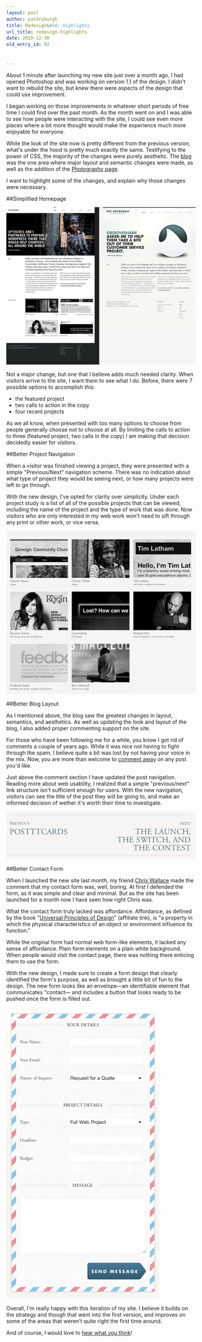 ```yaml
---
layout: post
author: patdryburgh
title: Redesign&#58; Highlights
url_title: redesign-highlights
date: 2010-12-30
old_entry_id: 92


---
```


About 1 minute after launching my new site just over a month ago, I had opened Photoshop and was working on version 1.1 of the design. I didn't want to rebuild the site, but knew there were aspects of the design that could use improvement.

I began working on those improvements in whatever short periods of free time I could find over the past month. As the month went on and I was able to see how people were interacting with the site, I could see even more places where a bit more thought would make the experience much more enjoyable for everyone.

While the look of the site now is pretty different from the previous version, what's under the hood is pretty much exactly the same. Testifying to the power of CSS, the majority of the changes were purely aesthetic. The [blog](http://patdryburgh.com/blog) was the one area where major layout and semantic changes were made, as well as the addition of the [Photography page](http://patdryburgh.com/photography).

I want to highlight some of the changes, and explain why those changes were necessary. 

##Simplified Homepage

<img src="/images/uploads/homepage.jpg" alt="Simplified Homepage" />

Not a major change, but one that I believe adds much needed clarity. When visitors arrive to the site, I want them to see what I do. Before, there were 7 possible options to accomplish this: 

- the featured project
- two calls to action in the copy
- four recent projects

As we all know, when presented with too many options to choose from people generally choose not to choose at all.  By limiting the calls to action to three (featured project, two calls in the copy) I am making that decision decidedly easier for visitors.

##Better Project Navigation

When a visitor was finished viewing a project, they were presented with a simple "Previous/Next" navigation scheme. There was no indication about what type of project they would be seeing next, or how many projects were left to go through.

With the new design, I've opted for clarity over simplicity. Under each project study is a list of all of the possible projects that can be viewed, including the name of the project and the type of work that was done. Now visitors who are only interested in my web work won't need to sift through any print or other work, or vice versa.

<img src="/images/uploads/worknavigation.jpg" alt="Work Navigation" />

##Better Blog Layout

As I mentioned above, the blog saw the greatest changes in layout, semantics, and aesthetics. As well as updating the look and layout of the blog, I also added proper commenting support on the site. 

For those who have been following me for a while, you know I got rid of comments a couple of years ago. While it was nice not having to fight through the spam, I believe quite a bit was lost by not having your voice in the mix. Now, you are more than welcome to <a href="#comments">comment away</a> on any post you'd like.

Just above the comment section I have updated the post navigation. Reading more about web usability, I realized that a simple "previous/next" link structure isn't sufficient enough for users. With the new navigation, visitors can see the title of the post they will be going to, and make an informed decision of wether it's worth their time to investigate. 

<img src="/images/uploads/blognavigation.jpg" alt="Blog Navigation" />

##Better Contact Form

When I launched the new site last month, my friend [Chris Wallace](http://chris-wallace.com) made the comment that my contact form was, well, boring. At first I defended the form, as it was simple and clear and minimal. But as the site has been launched for a month now I have seen how right Chris was.

What the contact form truly lacked was affordance. Affordance, as defined by the book "[Universal Principles of Design](http://www.amazon.com/gp/product/1592530079?ie=UTF8&tag=patdryb-20&linkCode=as2&camp=1789&creative=390957&creativeASIN=1592530079)" <span class="affl">(affiliate link)</span>, is "a property in which the physical characteristics of an object or environment influence its function."

While the original form had normal web form-like elements, it lacked any sense of affordance. Plain form elements on a plain white background. When people would visit the contact page, there was nothing there enticing them to use the form.

With the new design, I made sure to create a form design that clearly identified the form's purpose, as well as brought a little bit of fun to the design. The new form looks like an envelope—an identifiable element that communicates "contact— and includes a button that looks ready to be pushed once the form is filled out.

<img src="/images/uploads/Screen_shot_2010-12-30_at_3.25.01_PM.png" alt="Contact Form" />

Overall, I'm really happy with this iteration of my site. I believe it builds on the strategy and though that went into the first version, and improves on some of the areas that weren't quite right the first time around.

And of course, I would love to <a href="http://patdryburgh.com/blog/redesign-highlights/#comments">hear what you think</a>!